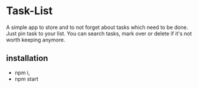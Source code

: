 # Task-List

A simple app to store and to not forget about tasks which need to be done. Just pin task to your list. You can search tasks, mark over or delete if it's not worth keeping anymore.

## installation
- npm i,
- npm start
